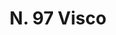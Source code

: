 ---
title: "N. 97 Visco"
permalink: "/edition/plant097/"
plant-name: "N. 97"
plant-number: "097"
plant-xml: "/assets/xml/plant097.xml"
plant-img1: "/assets/img/plant097_verso.jpg"
plant-img2: "/assets/img/plant097.jpg"
plant-title: "N. 97 Visco"
plant-wfo-link: ""
plant-kew-link: ""
plant-taxon-content: ""
layout: single-xml
---